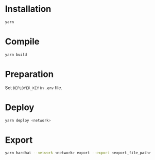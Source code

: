 # Installation
```bash
yarn
```
# Compile
```bash
yarn build
```
# Preparation
Set `DEPLOYER_KEY` in `.env` file.
# Deploy
```bash
yarn deploy <network>
```
# Export
```bash
yarn hardhat --network <network> export --export <export_file_path>
```

